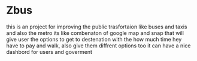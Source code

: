 # Zbus
this is an project for improving the public trasfortaion like buses and taxis and also the metro its like combenaton of google map and snap that will give user the options to get to destenation with the how much time hey have to pay and walk, also give them diffrent options too it can have a nice dashbord for users and goverment
